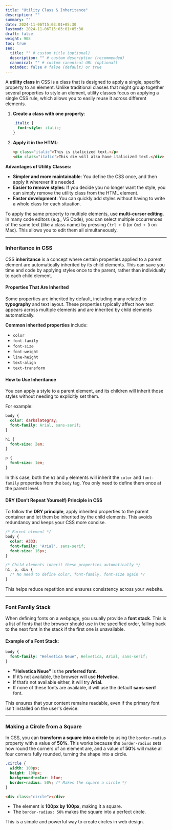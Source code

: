 ```yaml
---
title: "Utility Class & Inheritance"
description: ""
summary: ""
date: 2024-11-06T15:03:01+05:30
lastmod: 2024-11-06T15:03:01+05:30
draft: false
weight: 908
toc: true
seo:
  title: "" # custom title (optional)
  description: "" # custom description (recommended)
  canonical: "" # custom canonical URL (optional)
  noindex: false # false (default) or true
---
```



A **utility class** in CSS is a class that is designed to apply a single, specific property to an element. Unlike traditional classes that might group together several properties to style an element, utility classes focus on applying a single CSS rule, which allows you to easily reuse it across different elements.

1. **Create a class with one property**:
   ```css
   .italic {
     font-style: italic;
   }
   ```

2. **Apply it in the HTML**:
   ```html
   <p class="italic">This is italicized text.</p>
   <div class="italic">This div will also have italicized text.</div>
   ```

**Advantages of Utility Classes:**
- **Simpler and more maintainable**: You define the CSS once, and then apply it wherever it's needed.
- **Easier to remove styles**: If you decide you no longer want the style, you can simply remove the utility class from the HTML element.
- **Faster development**: You can quickly add styles without having to write a whole class for each situation.

To apply the same property to multiple elements, use **multi-cursor editing**. In many code editors (e.g., VS Code), you can select multiple occurrences of the same text (like a class name) by pressing `Ctrl + D` (or `Cmd + D` on Mac). This allows you to edit them all simultaneously.

---

### **Inheritance in CSS**

CSS **inheritance** is a concept where certain properties applied to a parent element are automatically inherited by its child elements. This can save you time and code by applying styles once to the parent, rather than individually to each child element.

#### **Properties That Are Inherited**
Some properties are inherited by default, including many related to **typography** and text layout. These properties typically affect how text appears across multiple elements and are inherited by child elements automatically.

**Common inherited properties** include:
- `color`
- `font-family`
- `font-size`
- `font-weight`
- `line-height`
- `text-align`
- `text-transform`

#### **How to Use Inheritance**
You can apply a style to a parent element, and its children will inherit those styles without needing to explicitly set them.

For example:
```css
body {
  color: darkslategray;
  font-family: Arial, sans-serif;
}

h1 {
  font-size: 2em;
}

p {
  font-size: 1em;
}
```

In this case, both the `h1` and `p` elements will inherit the `color` and `font-family` properties from the `body` tag. You only need to define them once at the parent level.

#### **DRY (Don’t Repeat Yourself) Principle in CSS**
To follow the **DRY principle**, apply inherited properties to the parent container and let them be inherited by the child elements. This avoids redundancy and keeps your CSS more concise.

```css
/* Parent element */
body {
  color: #333;
  font-family: 'Arial', sans-serif;
  font-size: 16px;
}

/* Child elements inherit these properties automatically */
h1, p, div {
  /* No need to define color, font-family, font-size again */
}
```

This helps reduce repetition and ensures consistency across your website.

---

### **Font Family Stack**

When defining fonts on a webpage, you usually provide a **font stack**. This is a list of fonts that the browser should use in the specified order, falling back to the next font in the stack if the first one is unavailable.

#### **Example of a Font Stack**:
```css
body {
  font-family: "Helvetica Neue", Helvetica, Arial, sans-serif;
}
```

- **"Helvetica Neue"** is the **preferred font**.
- If it’s not available, the browser will use **Helvetica**.
- If that’s not available either, it will try **Arial**.
- If none of these fonts are available, it will use the default **sans-serif** font.

This ensures that your content remains readable, even if the primary font isn't installed on the user's device.

---

### **Making a Circle from a Square**

In CSS, you can **transform a square into a circle** by using the `border-radius` property with a value of **50%**. This works because the `border-radius` sets how round the corners of an element are, and a value of **50%** will make all four corners fully rounded, turning the shape into a circle.

```css
.circle {
  width: 100px;
  height: 100px;
  background-color: blue;
  border-radius: 50%; /* Makes the square a circle */
}
```

```html
<div class="circle"></div>
```

- The element is **100px by 100px**, making it a square.
- The `border-radius: 50%` makes the square into a perfect circle.

This is a simple and powerful way to create circles in web design.